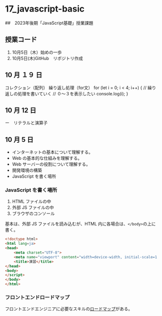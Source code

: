 # 17_javascript-basic
##　2023年後期「JavaScript基礎」授業課題

## 授業コード
1. 10月5日（木）始めの一歩
2. 10月5日(木)GitHub　リポジトリ作成



## 10 月 １９ 日

コレクション（配列）
繰り返し処理（for文）
        for (let i = 0; i < 4; i++) {
            // 繰り返しの処理を書いていく
            // ０〜３を表示したい
            console.log(i);
        }


## 10 月 12 日

ー　リテラルと演算子



## 10 月 5 日


- インターネットの基本について理解する。
- Web の基本的な仕組みを理解する。
- Web サーバーの役割について理解する。
- 開発環境の構築
- JavaScript を書く場所

### JavaScript を書く場所

1. HTML ファイルの中
1. 外部 JS ファイルの中
1. ブラウザのコンソール

基本は、外部 JS ファイルを読み込むが、HTML 内に各場合は、`</body>`の上に書く。

```html
<!doctype html>
<html lang=ja>
<head>
    <meta charset="UTF-8">
    <meta name="viewport" content="width=device-width, initial-scale=1.0">
    <title>演習</title>
</head>
<body>
</script>
</body>
</html>
```

### フロントエンドロードマップ



フロントエンドエンジニアに必要なスキルの[ロードマップ](https://roadmap.sh/frontend)がある。
